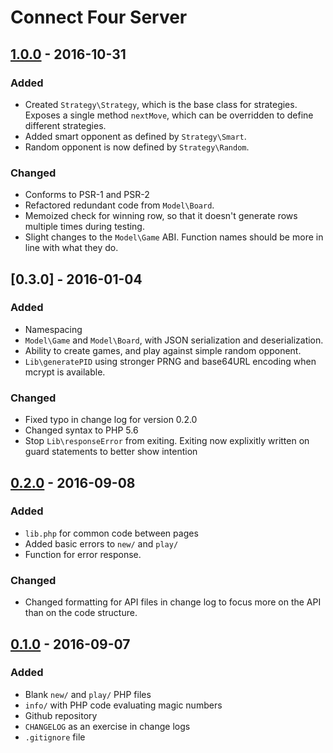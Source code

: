 # Connect Four Server

## [1.0.0] - 2016-10-31
### Added
- Created `Strategy\Strategy`, which is the base class for strategies. Exposes a
single method `nextMove`, which can be overridden to define different
strategies.
- Added smart opponent as defined by `Strategy\Smart`.
- Random opponent is now defined by `Strategy\Random`.

### Changed
- Conforms to PSR-1 and PSR-2
- Refactored redundant code from `Model\Board`.
- Memoized check for winning row, so that it doesn't generate rows multiple
times during testing.
- Slight changes to the `Model\Game` ABI. Function names should be more in line
with what they do.

## [0.3.0] - 2016-01-04
### Added
- Namespacing
- `Model\Game` and `Model\Board`, with JSON serialization and deserialization.
- Ability to create games, and play against simple random opponent.
- `Lib\generatePID` using stronger PRNG and base64URL encoding when mcrypt is
available.

### Changed
- Fixed typo in change log for version 0.2.0
- Changed syntax to PHP 5.6
- Stop `Lib\responseError` from exiting. Exiting now explixitly written on guard
statements to better show intention

## [0.2.0] - 2016-09-08
### Added
- `lib.php` for common code between pages
- Added basic errors to `new/` and `play/`
- Function for error response.

### Changed
- Changed formatting for API files in change log to focus more on the API than
on the code structure.

## [0.1.0] - 2016-09-07
### Added
- Blank `new/` and `play/` PHP files
- `info/` with PHP code evaluating magic numbers
- Github repository
- `CHANGELOG` as an exercise in change logs
- `.gitignore` file

[1.0.0]: https://github.com/eseymour/connect-four-server/tree/v1.0.0
[0.2.0]: https://github.com/eseymour/connect-four-server/tree/v0.2.0
[0.1.0]: https://github.com/eseymour/connect-four-server/tree/v0.1.0
